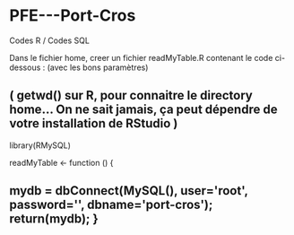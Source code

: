 # PFE---Port-Cros
Codes R / Codes SQL

Dans le fichier home, creer un fichier  readMyTable.R contenant le code ci-dessous : (avec les bons paramètres)

 ( getwd() sur R, pour connaitre le directory home... On ne sait jamais, ça peut dépendre de votre installation de RStudio )
--------------------------------------------------------------------------------------------------------------------------------------------------------------------
library(RMySQL)

readMyTable <- function () {
  
  mydb = dbConnect(MySQL(), user='root', password='', dbname='port-cros');
  return(mydb);
}
--------
